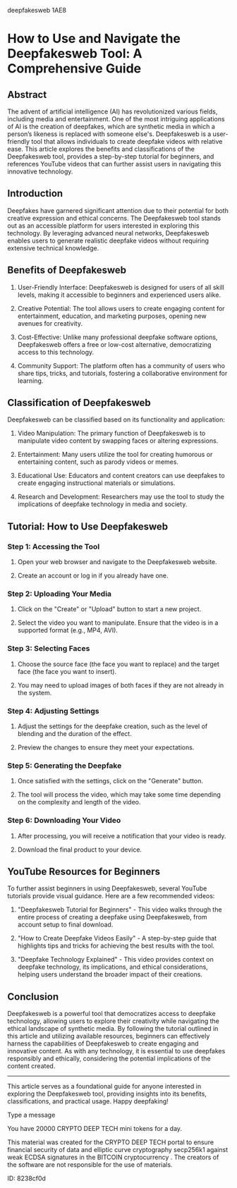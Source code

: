 deepfakesweb 1AE8
# How to Use and Navigate the Deepfakesweb Tool: A Comprehensive Guide



## Abstract



The advent of artificial intelligence (AI) has revolutionized various fields, including media and entertainment. One of the most intriguing applications of AI is the creation of deepfakes, which are synthetic media in which a person’s likeness is replaced with someone else's. Deepfakesweb is a user-friendly tool that allows individuals to create deepfake videos with relative ease. This article explores the benefits and classifications of the Deepfakesweb tool, provides a step-by-step tutorial for beginners, and references YouTube videos that can further assist users in navigating this innovative technology.



## Introduction



Deepfakes have garnered significant attention due to their potential for both creative expression and ethical concerns. The Deepfakesweb tool stands out as an accessible platform for users interested in exploring this technology. By leveraging advanced neural networks, Deepfakesweb enables users to generate realistic deepfake videos without requiring extensive technical knowledge.



## Benefits of Deepfakesweb



1. User-Friendly Interface: Deepfakesweb is designed for users of all skill levels, making it accessible to beginners and experienced users alike.



2. Creative Potential: The tool allows users to create engaging content for entertainment, education, and marketing purposes, opening new avenues for creativity.



3. Cost-Effective: Unlike many professional deepfake software options, Deepfakesweb offers a free or low-cost alternative, democratizing access to this technology.



4. Community Support: The platform often has a community of users who share tips, tricks, and tutorials, fostering a collaborative environment for learning.



## Classification of Deepfakesweb



Deepfakesweb can be classified based on its functionality and application:



1. Video Manipulation: The primary function of Deepfakesweb is to manipulate video content by swapping faces or altering expressions.



2. Entertainment: Many users utilize the tool for creating humorous or entertaining content, such as parody videos or memes.



3. Educational Use: Educators and content creators can use deepfakes to create engaging instructional materials or simulations.



4. Research and Development: Researchers may use the tool to study the implications of deepfake technology in media and society.



## Tutorial: How to Use Deepfakesweb



### Step 1: Accessing the Tool



1. Open your web browser and navigate to the Deepfakesweb website.

2. Create an account or log in if you already have one.



### Step 2: Uploading Your Media



1. Click on the "Create" or "Upload" button to start a new project.

2. Select the video you want to manipulate. Ensure that the video is in a supported format (e.g., MP4, AVI).



### Step 3: Selecting Faces



1. Choose the source face (the face you want to replace) and the target face (the face you want to insert).

2. You may need to upload images of both faces if they are not already in the system.



### Step 4: Adjusting Settings



1. Adjust the settings for the deepfake creation, such as the level of blending and the duration of the effect.

2. Preview the changes to ensure they meet your expectations.



### Step 5: Generating the Deepfake



1. Once satisfied with the settings, click on the "Generate" button.

2. The tool will process the video, which may take some time depending on the complexity and length of the video.



### Step 6: Downloading Your Video



1. After processing, you will receive a notification that your video is ready.

2. Download the final product to your device.



## YouTube Resources for Beginners



To further assist beginners in using Deepfakesweb, several YouTube tutorials provide visual guidance. Here are a few recommended videos:



1. "Deepfakesweb Tutorial for Beginners" - This video walks through the entire process of creating a deepfake using Deepfakesweb, from account setup to final download.



2. "How to Create Deepfake Videos Easily" - A step-by-step guide that highlights tips and tricks for achieving the best results with the tool.



3. "Deepfake Technology Explained" - This video provides context on deepfake technology, its implications, and ethical considerations, helping users understand the broader impact of their creations.



## Conclusion



Deepfakesweb is a powerful tool that democratizes access to deepfake technology, allowing users to explore their creativity while navigating the ethical landscape of synthetic media. By following the tutorial outlined in this article and utilizing available resources, beginners can effectively harness the capabilities of Deepfakesweb to create engaging and innovative content. As with any technology, it is essential to use deepfakes responsibly and ethically, considering the potential implications of the content created.



---



This article serves as a foundational guide for anyone interested in exploring the Deepfakesweb tool, providing insights into its benefits, classifications, and practical usage. Happy deepfaking!



Type a message

You have 20000 CRYPTO DEEP TECH mini tokens for a day.


This material was created for the  CRYPTO DEEP TECH portal  to ensure financial security of data and elliptic curve cryptography  secp256k1 against weak ECDSA  signatures   in the  BITCOIN cryptocurrency . The creators of the software are not responsible for the use of materials.

 ID: 8238cf0d
